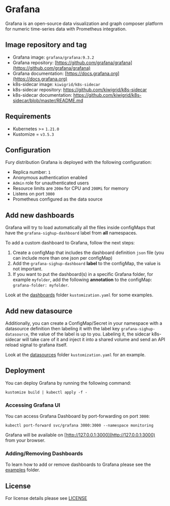 # Grafana

<!-- <KFD-DOCS> -->

Grafana is an open-source data visualization and graph composer platform for
numeric time-series data with Prometheus integration.

## Image repository and tag

- Grafana image: `grafana/grafana:9.3.2`
- Grafana repository: [https://github.com/grafana/grafana](https://github.com/grafana/grafana)
- Grafana documentation: [https://docs.grafana.org](https://docs.grafana.org)
- k8s-sidecar image: `kiwigrid/k8s-sidecar`
- k8s-sidecar repository: <https://github.com/kiwigrid/k8s-sidecar>
- k8s-sidecar documentation: <https://github.com/kiwigrid/k8s-sidecar/blob/master/README.md>

## Requirements

- Kubernetes >= `1.21.0`
- Kustomize = `v3.5.3`

## Configuration

Fury distribution Grafana is deployed with the following configuration:

- Replica number: `1`
- Anonymous authentication enabled
- `Admin` role for unauthenticated users
- Resource limits are `200m` for CPU and `200Mi` for memory
- Listens on port `3000`
- Prometheus configured as the data source

## Add new dashboards

Grafana will try to load automatically all the files inside configMaps that have the `grafana-sighup-dashboard` label from **all** namespaces.

To add a custom dashboard to Grafana, follow the next steps:

1. Create a configMap that includes the dashboard definition `json` file (you can include more than one json per configMap)
2. Add the `grafana-sighup-dashboard` **label** to the configMap, the value is not important.
3. If you want to put the dashboard(s) in a specific Grafana folder, for example `myfolder`, add the following **annotation** to the configMap: `grafana-folder: myfolder`.

Look at the [dashboards](dashboards) folder `kustomization.yaml` for some examples.

## Add new datasource

Additionally, you can create a ConfigMap/Secret in your namespace with a datasource definition then labeling it
with the label key `grafana-sighup-datasource`, the value of the label is up to you. Labeling it, the sidecar k8s-sidecar
will take care of it and inject it into a shared volume and send an API reload signal to grafana itself.

Look at the [datasources](datasources) folder `kustomization.yaml` for an example.

## Deployment

You can deploy Grafana by running the following command:

```shell
kustomize build | kubectl apply -f -
```

### Accessing Grafana UI

You can access Grafana Dashboard by port-forwarding on port `3000`:

```shell
kubectl port-forward svc/grafana 3000:3000 --namespace monitoring
```

Grafana will be available on [http://127.0.0.1:3000](http://127.0.0.1:3000) from
your browser.

### Adding/Removing Dashboards

To learn how to add or remove dashboards to Grafana please see the
[examples](../../examples/grafana-add-dashboard) folder.

<!-- </KFD-DOCS> -->

## License

For license details please see [LICENSE](../../LICENSE)
